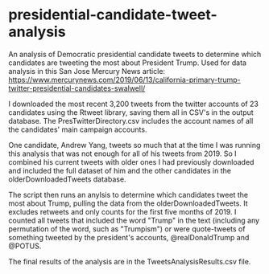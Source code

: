 # presidential-candidate-tweet-analysis
An analysis of Democratic presidential candidate tweets to determine which candidates are tweeting the most about President Trump. Used for data analysis in this San Jose Mercury News article: https://www.mercurynews.com/2019/06/13/california-primary-trump-twitter-presidential-candidates-swalwell/

I downloaded the most recent 3,200 tweets from the twitter accounts of 23 candidates using the Rtweet library, saving them all in CSV's in the output database. The PresTwitterDirectory.csv includes the account names of all the candidates' main campaign accounts.

One candidate, Andrew Yang, tweets so much that at the time I was running this analysis that was not enough for all of his tweets from 2019. So I combined his current tweets with older ones I had previously downloaded and included the full dataset of him and the other candidates in the olderDownloadedTweets database. 

The script then runs an anylsis to determine which candidates tweet the most about Trump, pulling the data from the olderDownloadedTweets. It excludes retweets and only counts for the first five months of 2019. I counted all tweets that included the word "Trump" in the text (including any permutation of the word, such as "Trumpism") or were quote-tweets of something tweeted by the president's accounts, @realDonaldTrump and @POTUS.

The final results of the analysis are in the TweetsAnalysisResults.csv file. 
